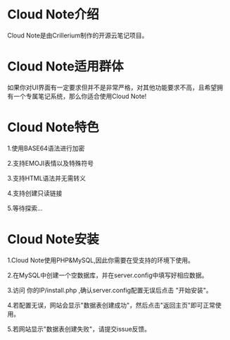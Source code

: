 # Cloud Note介绍  

Cloud Note是由Crillerium制作的开源云笔记项目。

# Cloud Note适用群体
如果你对UI界面有一定要求但并不是非常严格，对其他功能要求不高，且希望拥有一个专属笔记系统，那么你适合使用Cloud Note!

# Cloud Note特色
1.使用BASE64语法进行加密
  
2.支持EMOJI表情以及特殊符号  

3.支持HTML语法并无需转义  

4.支持创建只读链接  

5.等待探索...  

# Cloud Note安装
1.Cloud Note使用PHP&MySQL,因此你需要在受支持的环境下使用。  

2.在MySQL中创建一个空数据库，并在server.config中填写好相应数据。  

3.访问 你的IP/install.php ,确认server.config配置无误后点击 "开始安装"。  

4.若配置无误，网站会显示"数据表创建成功"，然后点击"返回主页"即可正常使用。  

5.若网站显示"数据表创建失败"，请提交issue反馈。
